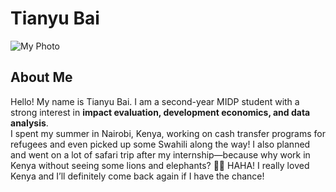 # Tianyu Bai

![My Photo](Profile.JPG)


## About Me  
Hello! My name is Tianyu Bai. I am a second-year MIDP student with a strong interest in **impact evaluation, development economics, and data analysis**.  
I spent my summer in Nairobi, Kenya, working on cash transfer programs for refugees and even picked up some Swahili along the way! I also planned and went on a lot of safari trip after my internship—because why work in Kenya without seeing some lions and elephants? 🦁🐘 HAHA! I really loved Kenya and I’ll definitely come back again if I have the chance!

